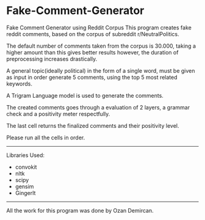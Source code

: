 # Fake-Comment-Generator
Fake Comment Generator using Reddit Corpus
This program creates fake reddit comments, based on the corpus of subreddit r/NeutralPolitics.

The default number of comments taken from the corpus is 30.000, taking a higher amount than this gives better
results however, the duration of preprocessing increases drastically.

A general topic(ideally political) in the form of a single word, must be given as input in order generate 5 comments, using the top 5 most related keywords.

A Trigram Language model is used to generate the comments.

The created comments goes through a evaluation of 2 layers, a grammar check and a positivity meter respectfully.

The last cell returns the finalized comments and their positivity level.

Please run all the cells in order.

--------------------------------------------------------------------------------------------------------------
Libraries Used:
* convokit
* nltk
* scipy
* gensim
* GingerIt
--------------------------------------------------------------------------------------------------------------

All the work for this program was done by Ozan Demircan.
